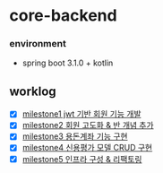 # core-backend

### environment

- spring boot 3.1.0 + kotlin

## worklog

- [x] [milestone1 jwt 기반 회원 기능 개발](https://github.com/Our-Class-Bank/core-backend/wiki/milestone1---jwt-%EA%B8%B0%EB%B0%98-%ED%9A%8C%EC%9B%90-%EA%B8%B0%EB%8A%A5-%EA%B0%9C%EB%B0%9C)
- [x] [milestone2 회원 고도화 & 반 개념 추가](https://github.com/Our-Class-Bank/core-backend/wiki/milestone2---%ED%9A%8C%EC%9B%90-%EA%B3%A0%EB%8F%84%ED%99%94-&-%EB%B0%98-%EA%B0%9C%EB%85%90-%EC%B6%94%EA%B0%80)
- [x] [milestone3 용돈계좌 기능 구현](https://github.com/Our-Class-Bank/core-backend/wiki/milestone3---%EC%9A%A9%EB%8F%88%EA%B3%84%EC%A2%8C-%EA%B8%B0%EB%8A%A5-%EA%B5%AC%ED%98%84)
- [x] [milestone4 신용평가 모델 CRUD 구현](https://github.com/Our-Class-Bank/core-backend/wiki/milestone4-%EC%8B%A0%EC%9A%A9%ED%8F%89%EA%B0%80-%EB%AA%A8%EB%8D%B8-CRUD-%EA%B5%AC%ED%98%84)
- [x] [milestone5 인프라 구성 & 리팩토링](https://github.com/Our-Class-Bank/core-backend/wiki/milestone5-%EC%9D%B8%ED%94%84%EB%9D%BC-%EA%B5%AC%EC%84%B1-&-%EB%A6%AC%ED%8C%A9%ED%86%A0%EB%A7%81)
